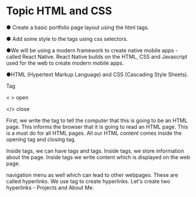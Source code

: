 # Topic HTML and CSS

● Create a basic portfolio page layout using the html tags.

● Add some style to the tags using css selectors.

●We will be using a modern framework to create native mobile apps - called React Native. React Native builds on the HTML, CSS and Javascript used for the web to create modern mobile apps.

●HTML (Hypertext Markup Language) and CSS (Cascading Style Sheets).

Tag

< > open

</> close

First, we write the tag <!DOCTYPE HTML> to tell the computer that this is going to be an HTML page. This informs the browser that it is going to read an HTML page. This is a must do for all HTML pages. All our HTML content comes inside the opening <html> tag and closing </html> tag.

Inside <html> tags, we can have <head> tags and <body> tags. Inside <head> tags, we store information about the page. Inside <body> tags we write content which is displayed on the web page.

navigation menu as well which can lead to other webpages. These are called hyperlinks. We use <a> tag to create hyperlinks. Let's create two hyperlinks - Projects and About Me.

